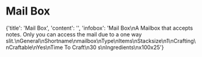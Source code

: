 
# Mail Box

{'title': 'Mail Box', 'content': '', 'infobox': 'Mail Box\nA Mailbox that accepts notes. Only you can access the mail due to a one way slit.\nGeneral\nShortname\nmailbox\nType\nItems\nStacksize\n1\nCrafting\nCraftable\nYes\nTime To Craft\n30 s\nIngredients\nx100x25'}
